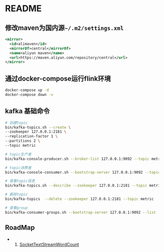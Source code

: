 # README

## 修改maven为国内源`~/.m2/settings.xml`

```xml
<mirror>
  <id>alimaven</id>
  <mirrorOf>central</mirrorOf>
  <name>aliyun maven</name>
  <url>https://maven.aliyun.com/repository/central</url>
</mirror>
```

## 通过docker-compose运行flink环境

```sh
docker-compose up -d
docker-compose down -v
```

## kafka 基础命令

```sh
# 创建topic
bin/kafka-topics.sh --create \
--zookeeper 127.0.0.1:2181 \
--replication-factor 1 \
--partitions 2 \
--topic metric

# topic生产者
bin/kafka-console-producer.sh --broker-list 127.0.0.1:9092 --topic metric --property parse.key=false

# topic消费者
bin/kafka-console-consumer.sh --bootstrap-server 127.0.0.1:9092 --topic metric --from-beginning

# 查看topic信息
bin/kafka-topics.sh --describe --zookeeper 127.0.0.1:2181 --topic metric

# 删除topic
bin/kafka-topics  --delete --zookeeper 127.0.0.1:2181 --topic metric

# 查看group
bin/kafka-consumer-groups.sh --bootstrap-server 127.0.0.1:9092 --list
```

## RoadMap

+ 1. [SocketTextStreamWordCount](./SocketTextStreamWordCount)